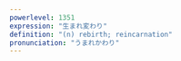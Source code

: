 ```yaml
---
powerlevel: 1351
expression: "生まれ変わり"
definition: "(n) rebirth; reincarnation"
pronunciation: "うまれかわり"
---
```

